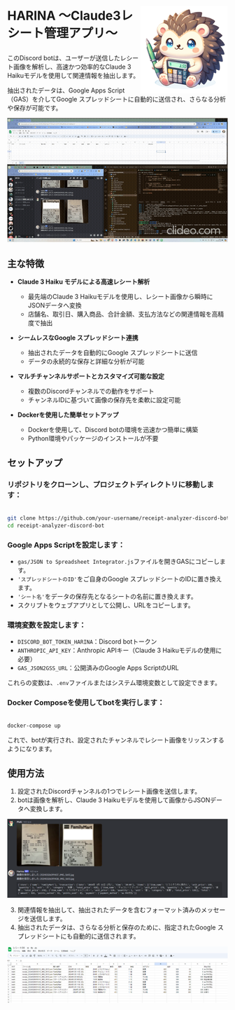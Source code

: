 
<h1>
<img src="https://raw.githubusercontent.com/Sunwood-ai-labs/Harina/main/docs/harina_icon.png" height=200px align="right"/>

**HARINA** ～Claude3レシート管理アプリ～

</h1>


このDiscord botは、ユーザーが送信したレシート画像を解析し、高速かつ効率的なClaude 3 Haikuモデルを使用して関連情報を抽出します。

抽出されたデータは、Google Apps Script（GAS）を介してGoogle スプレッドシートに自動的に送信され、さらなる分析や保存が可能です。

![](docs/harina_demo.gif)

## 主な特徴

- **Claude 3 Haiku モデルによる高速レシート解析**
   - 最先端のClaude 3 Haikuモデルを使用し、レシート画像から瞬時にJSONデータへ変換
   - 店舗名、取引日、購入商品、合計金額、支払方法などの関連情報を高精度で抽出

- **シームレスなGoogle スプレッドシート連携**
   - 抽出されたデータを自動的にGoogle スプレッドシートに送信
   - データの永続的な保存と詳細な分析が可能

- **マルチチャンネルサポートとカスタマイズ可能な設定**
   - 複数のDiscordチャンネルでの動作をサポート
   - チャンネルIDに基づいて画像の保存先を柔軟に設定可能

- **Dockerを使用した簡単セットアップ**
   - Dockerを使用して、Discord botの環境を迅速かつ簡単に構築
   - Python環境やパッケージのインストールが不要

## セットアップ


### リポジトリをクローンし、プロジェクトディレクトリに移動します：


```bash

git clone https://github.com/your-username/receipt-analyzer-discord-bot.git
cd receipt-analyzer-discord-bot
```


### Google Apps Scriptを設定します：

- `gas/JSON to Spreadsheet Integrator.js`ファイルを開きGASにコピーします。
- `'スプレッドシートのID'`をご自身のGoogle スプレッドシートのIDに置き換えます。
- `'シート名'`をデータの保存先となるシートの名前に置き換えます。
- スクリプトをウェブアプリとして公開し、URLをコピーします。

### 環境変数を設定します：

- `DISCORD_BOT_TOKEN_HARINA`：Discord botトークン
- `ANTHROPIC_API_KEY`：Anthropic APIキー（Claude 3 Haikuモデルの使用に必要）
- `GAS_JSON2GSS_URL`：公開済みのGoogle Apps ScriptのURL

これらの変数は、`.env`ファイルまたはシステム環境変数として設定できます。


### Docker Composeを使用してbotを実行します：

```bash

docker-compose up
```

これで、botが実行され、設定されたチャンネルでレシート画像をリッスンするようになります。

## 使用方法

1. 設定されたDiscordチャンネルの1つでレシート画像を送信します。
2. botは画像を解析し、Claude 3 Haikuモデルを使用して画像からJSONデータへ変換します。

![](docs/image.png)

3. 関連情報を抽出して、抽出されたデータを含むフォーマット済みのメッセージを送信します。
4. 抽出されたデータは、さらなる分析と保存のために、指定されたGoogle スプレッドシートにも自動的に送信されます。

![](docs/image2.png)